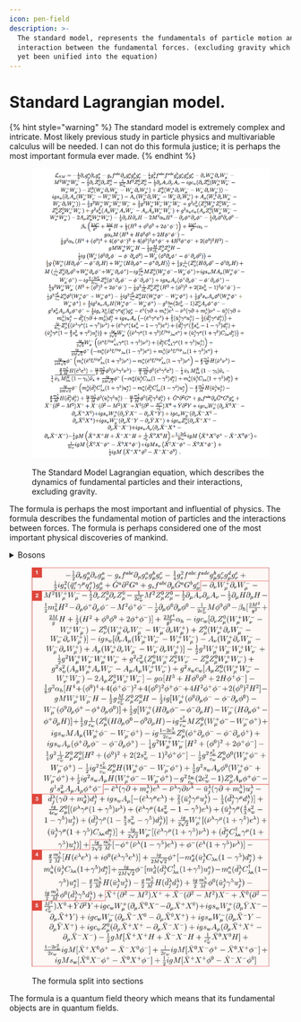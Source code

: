 ```yaml
---
icon: pen-field
description: >-
  The standard model, represents the fundamentals of particle motion and the
  interaction between the fundamental forces. (excluding gravity which has not
  yet been unified into the equation)
---
```


# Standard Lagrangian model.

{% hint style="warning" %}
The standard model is extremely complex and intricate. Most likely previous study in particle physics and multivariable calculus will be needed. I can not do this formula justice; it is perhaps the most important formula ever made.
{% endhint %}

<figure><picture><source srcset="../../../.gitbook/assets/Standard-model.webp" media="(prefers-color-scheme: dark)"><img src="../../.gitbook/assets/Standard-model.webp" alt="Equation of the Standard Lagrangian Model representing particle dynamics and interactions"></picture><figcaption><p>The Standard Model Lagrangian equation, which describes the dynamics of fundamental particles and their interactions, excluding gravity.</p></figcaption></figure>

The formula is perhaps the most important and influential of physics. The formula describes the fundamental motion of particles and the interactions between forces. The formula is perhaps considered one of the most important physical discoveries of mankind.&#x20;

<details>

<summary>Bosons</summary>

Bosons are force-carrying particles, and there are four species of bosons that interact with other particles using three fundamental forces. Photons carry electromagnetism, gluons carry the strong force and W and Z bosons carry the weak force. The most recently discovered boson, the Higgs boson, is a bit different.

</details>

<figure><img src="../../.gitbook/assets/image.png" alt=""><figcaption><p>The formula split into sections</p></figcaption></figure>

The formula is a quantum field theory which means that its fundamental objects are in quantum fields.&#x20;
